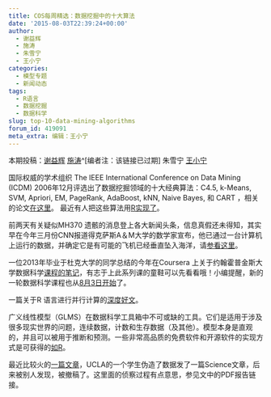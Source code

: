 ```yaml
---
title: COS每周精选：数据挖掘中的十大算法
date: '2015-08-03T22:39:24+00:00'
author:
  - 谢益辉
  - 施涛
  - 朱雪宁
  - 王小宁
categories:
  - 模型专题
  - 新闻动态
tags:
  - R语言
  - 数据挖掘
  - 数据科学
slug: top-10-data-mining-algorithms
forum_id: 419091
meta_extra: 编辑：王小宁
---
```


本期投稿：[谢益辉](http://yihui.name) [施涛](http://blog.cos.name/taoshi/)^[编者注：该链接已过期]
朱雪宁 [王小宁](http://www.weibo.com/p/1005051756465937/home?from=page_100505&mod=TAB&noscale_head=1#_0)

国际权威的学术组织 The IEEE International Conference on Data Mining (ICDM) 2006年12月评选出了数据挖掘领域的十大经典算法：C4.5, k-Means, SVM, Apriori, EM, PageRank, AdaBoost, kNN, Naive Bayes, 和 CART ，相关的论文[在这里](http://www.cs.umd.edu/~samir/498/10Algorithms-08.pdf)。
最近有人把这些算法用[R实现了](http://rayli.net/blog/data/top-10-data-mining-algorithms-in-plain-r/)。

<!--more-->

前两天有关疑似MH370 遗骸的消息登上各大新闻头条，信息真假还未得知，其实早在今年三月份CNN报道得克萨斯A＆M大学的数学家宣布，他已通过一台计算机上运行的数据，并确定它是有可能的飞机已经垂直坠入海洋，请[参看这里](http://www.cnn.com/2014/03/21/us/malaysia-airlines-flight-370-theories/index.html)。

一位2013年毕业于杜克大学的同学总结的今年在Coursera 上关于约翰霍普金斯大学数据科学[课程的笔记](https://sux13.github.io/DataScienceSpCourseNotes/)，有志于上此系列课的童鞋可以先看看哦！小编提醒，新的一轮数据科学课程也从[8月3日开始](https://www.coursera.org/specialization/jhudatascience/1?utm_source=spark&utm_medium=banner)了。

一篇关于R 语言进行并行计算的[深度好文](http://wrathematics.github.io/RparallelGuide/)。

广义线性模型（GLMS）在数据科学工具箱中不可或缺的工具。它们是适用于涉及很多现实世界的问题，连续数据，计数和生存数据（及其他）。模型本身是直观的，并且可以被用于推断和预测。一些非常高品质的免费软件和开源软件的实现方式是可获得的[如R](http://bwlewis.github.io/GLM/)。

最近比较火的[一篇文章](http://www.thisamericanlife.org/blog/2015/05/canvassers-study-in-episode-555-has-been-retracted)，UCLA的一个学生伪造了数据发了一篇Science文章，后来被别人发现，被撤稿了。这里面的侦察过程有点意思，参见文中的PDF报告链接。
